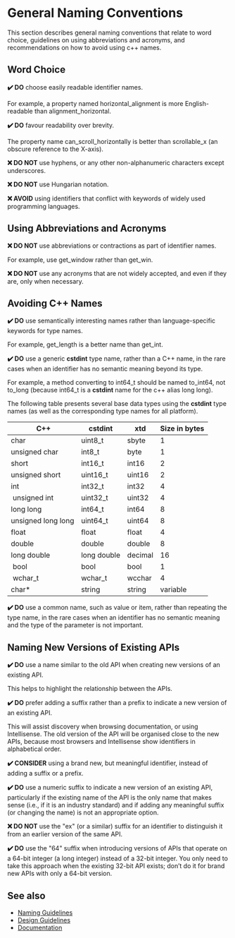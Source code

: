# General Naming Conventions

This section describes general naming conventions that relate to word choice, guidelines on using abbreviations and acronyms, and recommendations on how to avoid using c++ names.
 
## Word Choice
 
**✔️ DO** choose easily readable identifier names.
 
For example, a property named horizontal_alignment is more English-readable than alignment_horizontal.
 
**✔️ DO** favour readability over brevity.
 
The property name can_scroll_horizontally is better than scrollable_x (an obscure reference to the X-axis).
 
**❌ DO NOT** use hyphens, or any other non-alphanumeric characters except underscores.
 
**❌ DO NOT** use Hungarian notation.
 
**❌ AVOID** using identifiers that conflict with keywords of widely used programming languages.
 
## Using Abbreviations and Acronyms
 
**❌ DO NOT** use abbreviations or contractions as part of identifier names.
 
For example, use get_window rather than get_win.
 
**❌ DO NOT** use any acronyms that are not widely accepted, and even if they are, only when necessary.
 
## Avoiding C++ Names
 
**✔️ DO** use semantically interesting names rather than language-specific keywords for type names.
 
For example, get_length is a better name than get_int.
 
**✔️ DO** use a generic **cstdint** type name, rather than a C++ name, in the rare cases when an identifier has no semantic meaning beyond its type.
 
For example, a method converting to int64_t should be named to_int64, not to_long (because int64_t is a **cstdint** name for the c++ alias long long).

The following table presents several base data types using the **cstdint** type names (as well as the corresponding type names for all platform).

| C++                | cstdint     | xtd     | Size in bytes |
| ------------------ | ----------- | ------- | ------------- |
| char               | uint8_t     | sbyte   | 1             |
| unsigned char      | int8_t      | byte    | 1             |
| short              | int16_t     | int16   | 2             |
| unsigned short     | uint16_t    | uint16  | 2             |
| int                | int32_t     | int32   | 4             |
| unsigned int       | uint32_t    | uint32  | 4             |
| long long          | int64_t     | int64   | 8             |
| unsigned long long | uint64_t    | uint64  | 8             |
| float              | float       | float   | 4             |
| double             | double      | double  | 8             |
| long double        | long double | decimal | 16            |
| bool               | bool        | bool    | 1             |
| wchar_t            | wchar_t     | wcchar  | 4             |
| char*              | string      | string  | variable      |

**✔️ DO** use a common name, such as value or item, rather than repeating the type name, in the rare cases when an identifier has no semantic meaning and the type of the parameter is not important.

## Naming New Versions of Existing APIs

**✔️ DO** use a name similar to the old API when creating new versions of an existing API.

This helps to highlight the relationship between the APIs.

**✔️ DO** prefer adding a suffix rather than a prefix to indicate a new version of an existing API.

This will assist discovery when browsing documentation, or using Intellisense. The old version of the API will be organised close to the new APIs, because most browsers and Intellisense show identifiers in alphabetical order.

**✔️ CONSIDER** using a brand new, but meaningful identifier, instead of adding a suffix or a prefix.

**✔️ DO** use a numeric suffix to indicate a new version of an existing API, particularly if the existing name of the API is the only name that makes sense (i.e., if it is an industry standard) and if adding any meaningful suffix (or changing the name) is not an appropriate option.

**❌ DO NOT** use the "ex" (or a similar) suffix for an identifier to distinguish it from an earlier version of the same API.

**✔️ DO** use the "64" suffix when introducing versions of APIs that operate on a 64-bit integer (a long integer) instead of a 32-bit integer. You only need to take this approach when the existing 32-bit API exists; don’t do it for brand new APIs with only a 64-bit version.

## See also

* [Naming Guidelines](/docs/documentation/design_guidelines/naming_guidelines)
* [Design Guidelines](/docs/documentation/design_guidelines)
* [Documentation](/docs/documentation)
